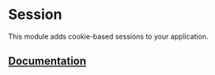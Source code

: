 # Session

This module adds cookie-based sessions to your application.

## [Documentation](https://primatejs.com/modules/session)
